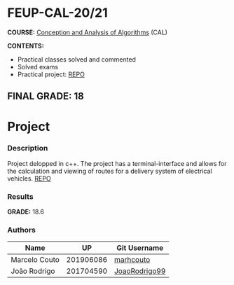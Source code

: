 # FEUP-CAL-20/21

**COURSE:** [Conception and Analysis of Algorithms](https://sigarra.up.pt/feup/en/ucurr_geral.ficha_uc_view?pv_ocorrencia_id=459479) (CAL)

**CONTENTS:** 
- Practical classes solved and commented
- Solved exams
- Practical project: [REPO](https://github.com/marhcouto/e-stafetas)

**FINAL GRADE:** 18
------

# Project

### Description
Project delopped in c++. The project has a terminal-interface and allows for the calculation and viewing of routes for a delivery system of electrical vehicles. [REPO](https://github.com/marhcouto/e-stafetas)

### Results
**GRADE:** 18.6

### Authors

Name | UP | Git Username |
-----|----|--------------|
Marcelo Couto | 201906086 | [marhcouto](https://github.com/marhcouto)
João Rodrigo | 201704590 | [JoaoRodrigo99](https://github.com/JoaoRodrigo99)

